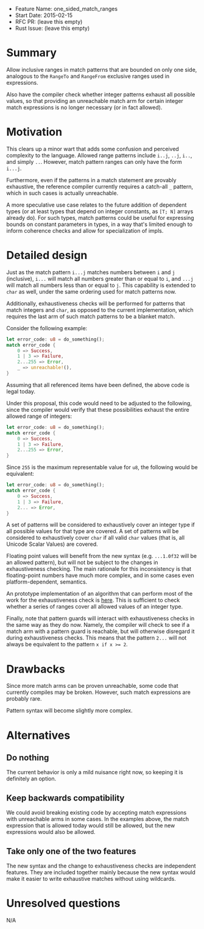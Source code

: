 - Feature Name: one_sided_match_ranges
- Start Date: 2015-02-15
- RFC PR: (leave this empty)
- Rust Issue: (leave this empty)

# Summary

Allow inclusive ranges in match patterns that are bounded on only one side,
analogous to the `RangeTo` and `RangeFrom` exclusive ranges used in expressions.

Also have the compiler check whether integer patterns exhaust all possible
values, so that providing an unreachable match arm for certain integer match
expressions is no longer necessary (or in fact allowed).

# Motivation

This clears up a minor wart that adds some confusion and perceived complexity to
the language. Allowed range patterns include `i..j`, `..j`, `i..`, and simply
`..`.  However, match pattern ranges can only have the form `i...j`.

Furthermore, even if the patterns in a match statement are provably exhaustive,
the reference compiler currently requires a catch-all `_` pattern, which in
such cases is actually unreachable.

A more speculative use case relates to the future addition of dependent types
(or at least types that depend on integer constants, as `[T; N]` arrays already
do). For such types, match patterns could be useful for expressing bounds on
constant parameters in types, in a way that's limited enough to inform coherence
checks and allow for specialization of impls.

# Detailed design

Just as the match pattern `i...j` matches numbers between `i` and `j`
(inclusive), `i...` will match all numbers greater than or equal to `i`, and
`...j` will match all numbers less than or equal to `j`. This capability is
extended to `char` as well, under the same ordering used for match patterns now.

Additionally, exhaustiveness checks will be performed for patterns that match
integers and `char`, as opposed to the current implementation, which requires
the last arm of such match patterns to be a blanket match.

Consider the following example:

```rust
let error_code: u8 = do_something();
match error_code {
    0 => Success,
    1 | 3 => Failure,
    2...255 => Error,
    _ => unreachable!(),
}
```

Assuming that all referenced items have been defined, the above code is legal
today.

Under this proposal, this code would need to be adjusted to the following, since
the compiler would verify that these possibilities exhaust the entire allowed
range of integers:

```rust
let error_code: u8 = do_something();
match error_code {
    0 => Success,
    1 | 3 => Failure,
    2...255 => Error,
}
```

Since `255` is the maximum representable value for `u8`, the following would be
equivalent:

```rust
let error_code: u8 = do_something();
match error_code {
    0 => Success,
    1 | 3 => Failure,
    2... => Error,
}
```

A set of patterns will be considered to exhaustively cover an integer type if
all possible values for that type are covered. A set of patterns will be
considered to exhaustively cover `char` if all valid `char` values (that is, all
Unicode Scalar Values) are covered.

Floating point values will benefit from the new syntax (e.g. `...1.0f32` will be
an allowed pattern), but will not be subject to the changes in exhaustiveness
checking.  The main rationale for this inconsistency is that floating-point
numbers have much more complex, and in some cases even platform-dependent,
semantics.

An prototype implementation of an algorithm that can perform most of the work
for the exhaustiveness check is
[here](https://github.com/quantheory/int_range_check). This is sufficient to
check whether a series of ranges cover all allowed values of an integer type.

Finally, note that pattern guards will interact with exhaustiveness checks in
the same way as they do now. Namely, the compiler will check to see if a match
arm with a pattern guard is reachable, but will otherwise disregard it during
exhaustiveness checks. This means that the pattern `2...` will not always be
equivalent to the pattern `x if x >= 2`.

# Drawbacks

Since more match arms can be proven unreachable, some code that currently
compiles may be broken. However, such match expressions are probably rare.

Pattern syntax will become slightly more complex.

# Alternatives

## Do nothing

The current behavior is only a mild nuisance right now, so keeping it is
definitely an option.

## Keep backwards compatibility

We could avoid breaking existing code by accepting match expressions with
unreachable arms in some cases. In the examples above, the match expression that
is allowed today would still be allowed, but the new expressions would also be
allowed.

## Take only one of the two features

The new syntax and the change to exhaustiveness checks are independent
features. They are included together mainly because the new syntax would make it
easier to write exhaustive matches without using wildcards.

# Unresolved questions

N/A
